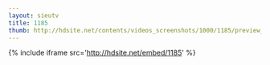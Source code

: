 ```yaml
---
layout: sieutv
title: 1185
thumb: http://hdsite.net/contents/videos_screenshots/1000/1185/preview_360p.mp4.jpg
---
```

{% include iframe src='http://hdsite.net/embed/1185' %}
 
